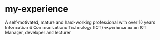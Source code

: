 # my-experience
A self-motivated, mature and hard-working professional with over 10 years Information &amp; Communications Technology (ICT) experience as an ICT Manager, developer and lecturer
